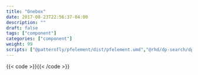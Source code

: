 ```yaml
---
title: "Onebox"
date: 2017-08-23T22:56:37-04:00
description: ""
draft: false
tags: ["component"]
categories: ["component"]
weight: 99
scripts: ["@patternfly/pfelement/dist/pfelement.umd","@rhd/dp-search/dp-search-onebox"]
---
```


{{< code >}}<dp-search-onebox url="../../json/onebox.json" term="fuse"></dp-search-onebox>{{< /code >}}
